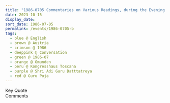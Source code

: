 ```yaml
---
title: "1986-0705 Commentaries on Various Readings, during the Evening Program, the day before Guru Pūjā, Hall, Kongresshaus Toscana, Toscanapark und Ruhe, Johann Orth-Allee 23, Gmunden (75 kms E of Salzburg), Austria"
date: 2023-10-15
display_date: 
sort_date: 1986-07-05
permalink: /events/1986-0705-b
tags:
  - blue @ English
  - brown @ Austria
  - crimson @ 1986
  - deeppink @ Conversation
  - green @ 1986-07
  - orange @ Gmunden
  - peru @ Kongresshaus Toscana
  - purple @ Shri Adi Guru Datttatreya
  - red @ Guru Puja
---
```


<wave-list>
  <list-title color="green" width="75">Key Quote</list-title>
  <list-item color="BlanchedAlmond"  width="200"></list-item>
  <list-item color="Lavender"></list-item>
  <list-item color="BlanchedAlmond"></list-item>
</wave-list>

<br>

<wave-list>
  <list-title color="green" width="75">Comments</list-title>
  <list-item color="BlanchedAlmond"  width="200"></list-item>
  <list-item color="Lavender"></list-item>
  <list-item color="BlanchedAlmond"></list-item>
</wave-list>